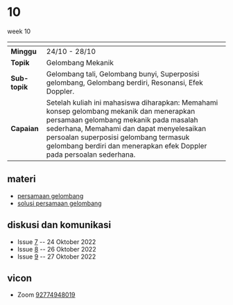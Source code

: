 # 10
week 10

<span> | <span>
:- | :-
**Minggu** | 24/10 - 28/10
**Topik** | Gelombang Mekanik
**Sub-topik** | Gelombang tali, Gelombang bunyi, Superposisi gelombang, Gelombang berdiri, Resonansi, Efek Doppler.
**Capaian** | Setelah kuliah ini mahasiswa diharapkan: Memahami konsep gelombang mekanik dan menerapkan persamaan gelombang mekanik pada masalah sederhana, Memahami dan dapat menyelesaikan persoalan superposisi gelombang termasuk gelombang berdiri dan menerapkan efek Doppler pada persoalan sederhana.


## materi
+ [persamaan gelombang](https://github.com/dudung/xeqn/blob/main/src/0011.md)
+ [solusi persamaan gelombang](https://github.com/dudung/xeqn/blob/main/src/0012.md)


## diskusi dan komunikasi
+ Issue [7](https://github.com/dudung/fi1101-04-2022-1/issues/7) -- 24 Oktober 2022
+ Issue [8](https://github.com/dudung/fi1101-04-2022-1/issues/8) -- 26 Oktober 2022
+ Issue [9](https://github.com/dudung/fi1101-04-2022-1/issues/9) -- 27 Oktober 2022

## vicon
+ Zoom [92774948019](https://itb-ac-id.zoom.us/j/92774948019?pwd=WVVBRllUQlpabkVmdXJ3d1hvNmtBUT09)
